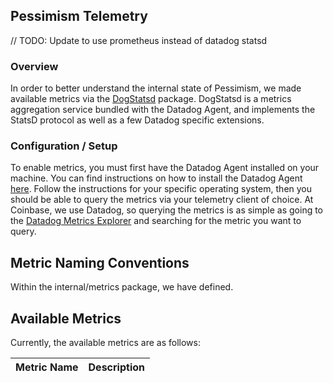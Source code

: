 ## Pessimism Telemetry


// TODO: Update to use prometheus instead of datadog statsd
### Overview

In order to better understand the internal state of Pessimism, we made available metrics via the [DogStatsd](https://docs.datadoghq.com/developers/dogstatsd/?tab=hostagent) package. DogStatsd is a metrics aggregation service bundled with the Datadog Agent, and implements the StatsD protocol as well as a few Datadog specific extensions.

### Configuration / Setup

To enable metrics, you must first have the Datadog Agent installed on your machine. You can find instructions on how to install the Datadog Agent [here](https://docs.datadoghq.com/agent/).
Follow the instructions for your specific operating system, then you should be able to query the metrics via your telemetry client of choice.
At Coinbase, we use Datadog, so querying the metrics is as simple as going to the [Datadog Metrics Explorer](https://app.datadoghq.com/metric/explorer) and searching for the metric you want to query.

## Metric Naming Conventions
Within the internal/metrics package, we have defined.

## Available Metrics
Currently, the available metrics are as follows:

| Metric Name | Description |
| ----------- | ----------- |

